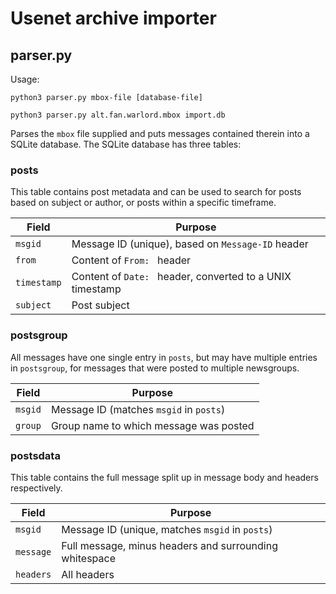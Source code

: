# Usenet archive importer

## parser.py

Usage:

`python3 parser.py mbox-file [database-file]`

`python3 parser.py alt.fan.warlord.mbox import.db`

Parses the `mbox` file supplied and puts messages contained 
therein into a SQLite database. The SQLite database has three
tables:

### posts

This table contains post metadata and can be used to search 
for posts based on subject or author, or posts within a 
specific timeframe.

| Field | Purpose |
|-------|---------------------|
| `msgid` | Message ID (unique), based on `Message-ID` header |
| `from` | Content of `From: ` header |
| `timestamp` | Content of `Date: ` header, converted to a UNIX timestamp |
| `subject` | Post subject |

### postsgroup

All messages have one single entry in `posts`, but may have
multiple entries in `postsgroup`, for messages that were 
posted to multiple newsgroups.  

| Field | Purpose |
|-------|---------|
| `msgid` | Message ID (matches `msgid` in `posts`) |
| `group` | Group name to which message was posted |

### postsdata
This table contains the full message split up in message
body and headers respectively.

| Field | Purpose |
|-------|---------|
| `msgid` | Message ID (unique, matches `msgid` in `posts`) |
| `message` | Full message, minus headers and surrounding whitespace |
| `headers` | All headers